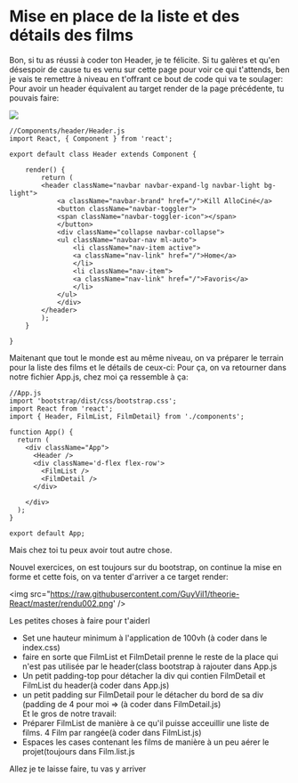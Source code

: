 <h1>Mise en place de la liste et des détails des films</h1>

Bon, si tu as réussi à coder ton Header, je te félicite. Si tu galères et qu'en désespoir de cause tu es venu sur cette page pour voir ce qui t'attends, ben je vais te remettre à niveau en t'offrant ce bout de code qui va te soulager:
Pour avoir un header équivalent au target render de la page précédente, tu pouvais faire:

<img src='https://thumbs.gfycat.com/HighlevelIllustriousDairycow-small.gif' />

```
//Components/header/Header.js
import React, { Component } from 'react';

export default class Header extends Component {

    render() {
        return (
        <header className="navbar navbar-expand-lg navbar-light bg-light">
            <a className="navbar-brand" href="/">Kill AlloCiné</a>
            <button className="navbar-toggler">
            <span className="navbar-toggler-icon"></span>
            </button>
            <div className="collapse navbar-collapse">
            <ul className="navbar-nav ml-auto">
                <li className="nav-item active">
                <a className="nav-link" href="/">Home</a>
                </li>
                <li className="nav-item">
                <a className="nav-link" href="/">Favoris</a>
                </li>
            </ul>
            </div>
        </header>
        );
    }

}
```

Maitenant que tout le monde est au même niveau, on va préparer le terrain pour la liste des films et le détails de ceux-ci:
Pour ça, on va retourner dans notre fichier App.js, chez moi ça ressemble à ça:

```
//App.js
import 'bootstrap/dist/css/bootstrap.css';
import React from 'react';
import { Header, FilmList, FilmDetail} from './components';

function App() {
  return (
    <div className="App">
      <Header />
      <div className='d-flex flex-row'>
        <FilmList />
        <FilmDetail />
      </div>

    </div>
  );
}

export default App;
```

Mais chez toi tu peux avoir tout autre chose.

Nouvel exercices, on est toujours sur du bootstrap, on continue la mise en forme et cette fois, on va tenter d'arriver a ce target render:

<img src="https://raw.githubusercontent.com/GuyVil1/theorie-React/master/rendu002.png' />
          
Les petites choses à faire pour t'aiderl

<ul>
    <li>Set une hauteur minimum à l'application de 100vh (à coder dans le index.css)</li>
    <li>faire en sorte que FilmList et FilmDetail prenne le reste de la place qui n'est pas utilisée par le header(class bootstrap à rajouter dans App.js</li>
    <li>Un petit padding-top pour détacher la div qui contien FilmDetail et FilmList du header(à coder dans App.js)
    <li>un petit padding sur FilmDetail pour le détacher du bord de sa div (padding de 4 pour moi => (à coder dans FilmDetail.js)</li>
    Et le gros de notre travail:
    <li>Préparer FilmList de manière à ce qu'il puisse acceuillir une liste de films. 4 Film par rangée(à coder dans FilmList.js)</li>
    <li>Espaces les cases contenant les films de manière à un peu aérer le projet(toujours dans Film.list.js</li>
</ul>

Allez je te laisse faire, tu vas y arriver
